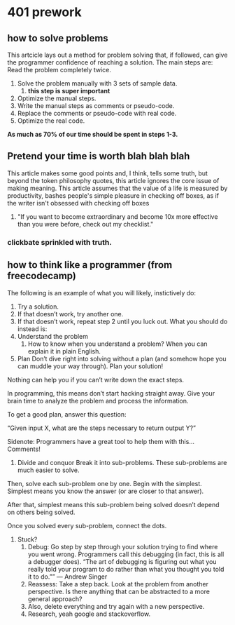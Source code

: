# 401 prework
## how to solve problems
This artcicle lays out a method for problem solving that, if followed, can give the programmer confidence of reaching a solution. 
The main steps are:
Read the problem completely twice.
1. Solve the problem manually with 3 sets of sample data.
    1. __this step is super important__
1. Optimize the manual steps.
1. Write the manual steps as comments or pseudo-code.
1. Replace the comments or pseudo-code with real code.
1. Optimize the real code.

__As much as 70% of our time should be spent in steps 1-3.__

## Pretend your time is worth blah blah blah    
This article makes some good points and, I think, tells some truth, but beyond the token philosophy quotes, this article ignores the core issue of making meaning. 
This article assumes that the value of a life is measured by productivity, bashes people's simple pleasure in checking off boxes, as if the writer isn't obsessed with checking off boxes 
1. "If you want to become extraordinary and become 10x more effective than you were before, check out my checklist."
### clickbate sprinkled with truth.
 
## how to think like a programmer (from freecodecamp)
The following is an example of what you will likely, instictively do:
1. Try a solution.
1. If that doesn’t work, try another one.
1. If that doesn’t work, repeat step 2 until you luck out.
What you should do instead is:
1. Understand the problem
    1. How to know when you understand a problem? When you can explain it in plain English.
1. Plan
Don’t dive right into solving without a plan (and somehow hope you can muddle your way through). Plan your solution!

Nothing can help you if you can’t write down the exact steps.

In programming, this means don’t start hacking straight away. Give your brain time to analyze the problem and process the information.

To get a good plan, answer this question:

“Given input X, what are the steps necessary to return output Y?”

Sidenote: Programmers have a great tool to help them with this… Comments!
1. Divide and conquor
Break it into sub-problems. These sub-problems are much easier to solve.

Then, solve each sub-problem one by one. Begin with the simplest. Simplest means you know the answer (or are closer to that answer).

After that, simplest means this sub-problem being solved doesn’t depend on others being solved.

Once you solved every sub-problem, connect the dots.
1. Stuck?
    1. Debug: Go step by step through your solution trying to find where you went wrong. Programmers call this debugging (in fact, this is all a debugger does).
    “The art of debugging is figuring out what you really told your program to do rather than what you thought you told it to do.”” — Andrew Singer
    1. Reassess: Take a step back. Look at the problem from another perspective. Is there anything that can be abstracted to a more general approach?
    1. Also, delete everything and try again with a new perspective.
    1. Research, yeah google and stackoverflow.